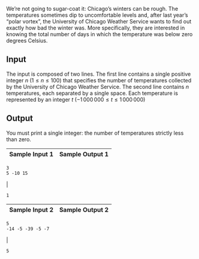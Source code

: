 We’re not going to sugar-coat it: Chicago’s winters can be rough. The
temperatures sometimes dip to uncomfortable levels and, after last year’s
“polar vortex”, the University of Chicago Weather Service wants to find out
exactly how bad the winter was. More specifically, they are interested in
knowing the total number of days in which the temperature was below zero
degrees Celsius.

## Input

The input is composed of two lines. The first line contains a single positive
integer $n$ ($1 \le n \le 100$) that specifies the number of temperatures
collected by the University of Chicago Weather Service. The second line
contains $n$ temperatures, each separated by a single space. Each temperature
is represented by an integer $t$ ($-1\, 000\, 000 \le t \le 1\, 000\, 000$)

## Output

You must print a single integer: the number of temperatures strictly less than
zero.

Sample Input 1 | Sample Output 1  
---|---  
      
    
    3
    5 -10 15
    

|

    
    
    1
      
  
Sample Input 2 | Sample Output 2  
---|---  
      
    
    5
    -14 -5 -39 -5 -7
    

|

    
    
    5
    

